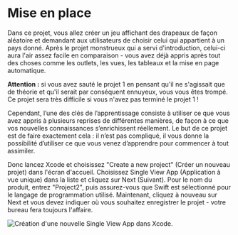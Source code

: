 # Mise en place

Dans ce projet, vous allez créer un jeu affichant des drapeaux de façon aléatoire et demandant aux utilisateurs de choisir celui qui appartient à un pays donné. Après le projet monstrueux qui a servi d'introduction, celui-ci aura l'air assez facile en comparaison - vous avez déjà appris après tout des choses comme les outlets, les vues, les tableaux et la mise en page automatique.

**Attention :** si vous avez sauté le projet 1 en pensant qu'il ne s'agissait que de théorie et qu'il serait par conséquent ennuyeux, vous vous êtes trompé. Ce projet sera très difficile si vous n'avez pas terminé le projet 1 !

Cependant, l’une des clés de l’apprentissage consiste à utiliser ce que vous avez appris à plusieurs reprises de différentes manières, de façon à ce que vos nouvelles connaissances s’enrichissent réellement. Le but de ce projet est de faire exactement cela : il n’est pas compliqué, il vous donne la possibilité d’utiliser ce que vous venez d’apprendre pour commencer à tout assimiler.

Donc lancez Xcode et choisissez "Create a new project" (Créer un nouveau projet) dans l'écran d'accueil. Choisissez Single View App (Application à vue unique) dans la liste et cliquez sur Next (Suivant). Pour le nom du produit, entrez "Project2", puis assurez-vous que Swift est sélectionné pour le langage de programmation utilisé. Maintenant, cliquez à nouveau sur Next et vous devez indiquer où vous souhaitez enregistrer le projet - votre bureau fera toujours l'affaire.

![Création d'une nouvelle Single View App dans Xcode.](2-2.png)

